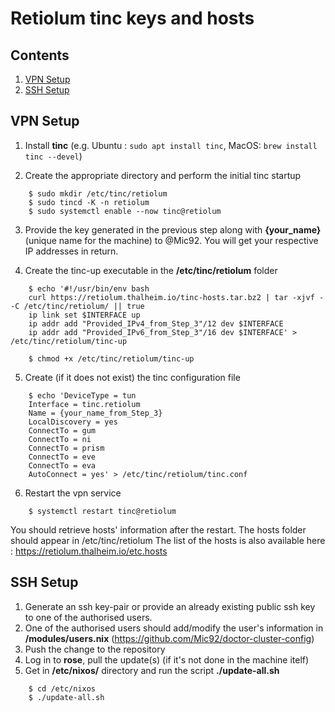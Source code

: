 # **Retiolum tinc keys and hosts**

## Contents
1. [VPN Setup](#VPN-Setup)
2. [SSH Setup](#SSH-Setup)

## VPN Setup
1. Install **tinc** (e.g. Ubuntu : `sudo apt install tinc`, MacOS: `brew install tinc --devel`)

2. Create the appropriate directory and perform the initial tinc startup 
```
    $ sudo mkdir /etc/tinc/retiolum
    $ sudo tincd -K -n retiolum
    $ sudo systemctl enable --now tinc@retiolum
```

3. Provide the key generated in the previous step along with **{your_name}** (unique name for the machine) to @Mic92.
   You will get your respective IP addresses in return.

4. Create the tinc-up executable in the **/etc/tinc/retiolum** folder
```
    $ echo '#!/usr/bin/env bash
    curl https://retiolum.thalheim.io/tinc-hosts.tar.bz2 | tar -xjvf - -C /etc/tinc/retiolum/ || true
    ip link set $INTERFACE up
    ip addr add "Provided_IPv4_from_Step_3"/12 dev $INTERFACE
    ip addr add "Provided_IPv6_from_Step_3"/16 dev $INTERFACE' > /etc/tinc/retiolum/tinc-up

    $ chmod +x /etc/tinc/retiolum/tinc-up
```

5. Create (if it does not exist) the tinc configuration file
```
    $ echo 'DeviceType = tun
    Interface = tinc.retiolum
    Name = {your_name_from_Step_3}
    LocalDiscovery = yes
    ConnectTo = gum
    ConnectTo = ni
    ConnectTo = prism
    ConnectTo = eve
    ConnectTo = eva
    AutoConnect = yes' > /etc/tinc/retiolum/tinc.conf
```

6. Restart the vpn service
```
    $ systemctl restart tinc@retiolum
```
You should retrieve hosts' information after the restart.
The hosts folder should appear in /etc/tinc/retiolum
The list of the hosts is also available here : https://retiolum.thalheim.io/etc.hosts

## SSH Setup
1. Generate an ssh key-pair or provide an already existing public ssh key to one of the authorised users.
2. One of the authorised users should add/modify the user's information in **/modules/users.nix** (https://github.com/Mic92/doctor-cluster-config)
3. Push the change to the repository
4. Log in to **rose**, pull the update(s) (if it's not done in the machine itelf)
5. Get in **/etc/nixos/** directory and run the script **./update-all.sh**
```
    $ cd /etc/nixos
    $ ./update-all.sh
```
